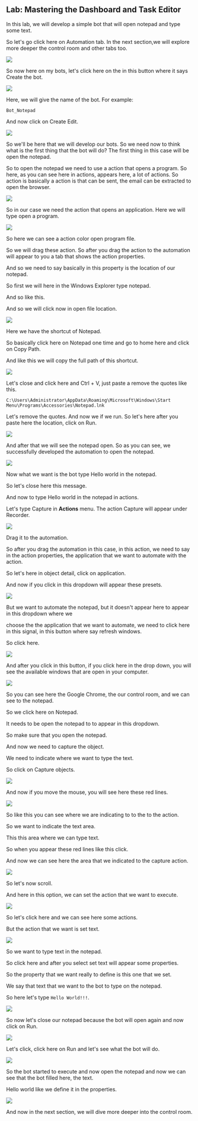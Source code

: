 ## Lab: Mastering the Dashboard and Task Editor

In this lab, we will develop a simple bot that will open notepad and type some text.

So let's go click here on Automation tab. In the next section,we will explore more deeper the control room and other tabs too.

![](./images/15.png)

So now here on my bots, let's click here on the in this button where it says Create the bot.

![](./images/16.png)

Here, we will give the name of the bot. For example:

`Bot_Notepad`

And now click on Create Edit.

![](./images/17.png)

So we'll be here that we will develop our bots.
So we need now to think what is the first thing that the bot will do?
The first thing in this case will be open the notepad.

So to open the notepad we need to use a action that opens a program.
So here, as you can see here in actions, appears here, a lot of actions.
So action is basically a action is that can be sent, the email can be extracted to open the browser.

![](./images/18.png)

So in our case we need the action that opens an application. Here we will type open a program.

![](./images/19.png)

So here we can see a action color open program file.

So we will drag these action.
So after you drag the action to the automation will appear to you a tab that shows the action properties.

And so we need to say basically in this property is the location of our notepad.

So first we will here in the Windows Explorer type notepad.

And so like this.

And so we will click now in open file location.

![](./images/20.png)

Here we have the shortcut of Notepad.

So basically click here on Notepad one time and go to home here and click on Copy Path.

And like this we will copy the full path of this shortcut.

![](./images/21.png)

Let's close and click here and Ctrl + V, just paste a remove the quotes like this.

`C:\Users\Administrator\AppData\Roaming\Microsoft\Windows\Start Menu\Programs\Accessories\Notepad.lnk`

Let's remove the quotes. And now we if we run.
So let's here after you paste here the location, click on Run.

![](./images/22.png)

And after that we will see the notepad open.
So as you can see, we successfully developed the automation to open the notepad.

![](./images/23.png)

Now what we want is the bot type Hello world in the notepad.

So let's close here this message.

And now to type Hello world in the notepad in actions.

Let's type Capture in **Actions** menu. The action Capture will appear under Recorder.

![](./images/24.png)

Drag it to the automation.

So after you drag the automation in this case, in this action, we need to say in the action properties, the application that we want to automate with the action.

So let's here in object detail, click on application.

And now if you click in this dropdown will appear these presets.

![](./images/25.png)

But we want to automate the notepad, but it doesn't appear here to appear in this dropdown where we

choose the the application that we want to automate, we need to click here in this signal, in this button where say refresh windows.

So click here.

![](./images/26.png)

And after you click in this button, if you click here in the drop down, you will see the available windows that are open in your computer.

![](./images/27.png)

So you can see here the Google Chrome, the our control room, and we can see to the notepad.

So we click here on Notepad.

It needs to be open the notepad to to appear in this dropdown.

So make sure that you open the notepad.

And now we need to capture the object.

We need to indicate where we want to type the text.

So click on Capture objects.

![](./images/28.png)

And now if you move the mouse, you will see here these red lines.

![](./images/29.png)

So like this you can see where we are indicating to to the to the action.

So we want to indicate the text area.

This this area where we can type text.

So when you appear these red lines like this click.

And now we can see here the area that we indicated to the capture action.

![](./images/30.png)

So let's now scroll.

And here in this option, we can set the action that we want to execute.

![](./images/31.png)

So let's click here and we can see here some actions.

But the action that we want is set text.

![](./images/32.png)

So we want to type text in the notepad.

So click here and after you select set text will appear some properties.

So the property that we want really to define is this one that we set.

We say that text that we want to the bot to type on the notepad.

So here let's type `Hello World!!!`.

![](./images/33.png)

So now let's close our notepad because the bot will open again and now click on Run.

![](./images/34.png)

Let's click, click here on Run and let's see what the bot will do.

![](./images/35.png)

So the bot started to execute and now open the notepad and now we can see that the bot filled here, the text.

Hello world like we define it in the properties.

![](./images/36.png)

And now in the next section, we will dive more deeper into the control room.